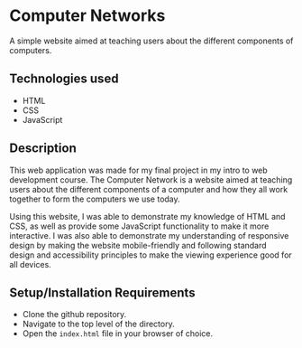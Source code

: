 # Computer Networks
A simple website aimed at teaching users about the different components of computers.

## Technologies used
  - HTML
  - CSS
  - JavaScript

## Description
This web application was made for my final project in my intro to web development course. The Computer Network is a website aimed at teaching users about the different components of a computer and how they all work together to form the computers we use today.

Using this website, I was able to demonstrate my knowledge of HTML and CSS, as well as provide some JavaScript functionality to make it more interactive. I was also able to demonstrate my understanding of responsive design by making the website mobile-friendly and following standard design and accessibility principles to make the viewing experience good for all devices.

## Setup/Installation Requirements
  - Clone the github repository.
  - Navigate to the top level of the directory.
  - Open the `index.html` file in your browser of choice.
